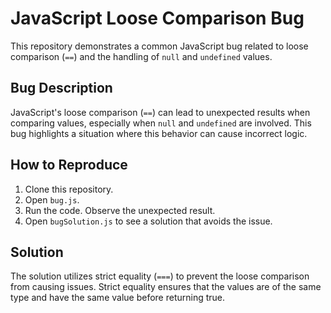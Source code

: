 # JavaScript Loose Comparison Bug

This repository demonstrates a common JavaScript bug related to loose comparison (`==`) and the handling of `null` and `undefined` values.

## Bug Description

JavaScript's loose comparison (`==`) can lead to unexpected results when comparing values, especially when `null` and `undefined` are involved.  This bug highlights a situation where this behavior can cause incorrect logic.

## How to Reproduce

1. Clone this repository.
2. Open `bug.js`.
3. Run the code.  Observe the unexpected result.
4. Open `bugSolution.js` to see a solution that avoids the issue.

## Solution

The solution utilizes strict equality (`===`) to prevent the loose comparison from causing issues. Strict equality ensures that the values are of the same type and have the same value before returning true.